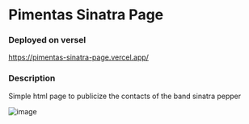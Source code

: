 # Pimentas Sinatra Page

### Deployed on versel

https://pimentas-sinatra-page.vercel.app/

### Description
Simple html page to publicize the contacts of the band sinatra pepper

![image](https://user-images.githubusercontent.com/62767339/199377612-ecaa3203-9347-47f5-9cc0-0f5c14546141.png)
